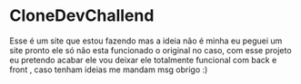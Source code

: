 # CloneDevChallend
Esse é um site que estou fazendo mas a ideia não é  minha eu peguei um site pronto ele só não esta funcionado o original no caso, com esse projeto eu pretendo acabar ele vou deixar ele totalmente funcional com back e front , caso tenham ideias me mandam msg obrigo :)  
